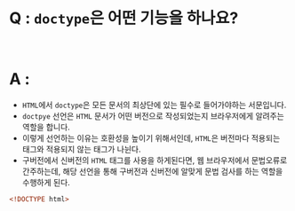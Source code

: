 # Q : `doctype`은 어떤 기능을 하나요?

<br />

# A :

- `HTML`에서 `doctype`은 모든 문서의 최상단에 있는 필수로 들어가야하는 서문입니다.
- `doctpye` 선언은 `HTML` 문서가 어떤 버전으로 작성되었는지 브라우저에게 알려주는 역할을 합니다.
- 이렇게 선언하는 이유는 호환성을 높이기 위해서인데, `HTML`은 버전마다 적용되는 태그와 적용되지 않는 태그가 나뉜다.
- 구버전에서 신버전의 `HTML` 태그를 사용을 하게된다면, 웹 브라우저에서 문법오류로 간주하는데, 해당 선언을 통해 구버전과 신버전에 알맞게 문법 검사를 하는 역할을 수행하게 된다.

```html
<!DOCTYPE html>
```
